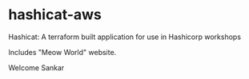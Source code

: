 # hashicat-aws
Hashicat: A terraform built application for use in Hashicorp workshops

Includes "Meow World" website.

Welcome Sankar

